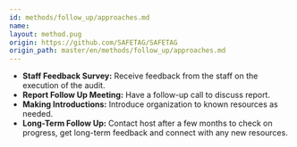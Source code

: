 ```yaml
---
id: methods/follow_up/approaches.md
name: 
layout: method.pug
origin: https://github.com/SAFETAG/SAFETAG
origin_path: master/en/methods/follow_up/approaches.md
---
```


* **Staff Feedback Survey:** Receive feedback from the staff on the execution of the audit.
* **Report Follow Up Meeting:** Have a follow-up call to discuss report.
* **Making Introductions:** Introduce organization to known resources as needed.
* **Long-Term Follow Up:** Contact host after a few months to check on progress, get long-term feedback and connect with any new resources.

